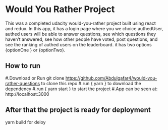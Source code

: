 # Would You Rather Project

This was a completed udacity would-you-rather project built using react and redux. In this app, it has a login page where you we choice authedUser,  authed users will be able to answer questions, see which questions they haven’t answered, see how other people have voted, post questions, and see the ranking of authed users on the leaderboard. it has two options {optionOne } or {optionTwo}.

## How to run
 #.Download or Run git clone https://github.com/Abdulgafar4/would-you-rather-questions to clone this repo
 #.run { yarn } to download the dependency
 #.run { yarn start } to start the project
 #.App can be seen at: http://localhost:3000

## After that the project is ready for deployment

yarn build for deloy
